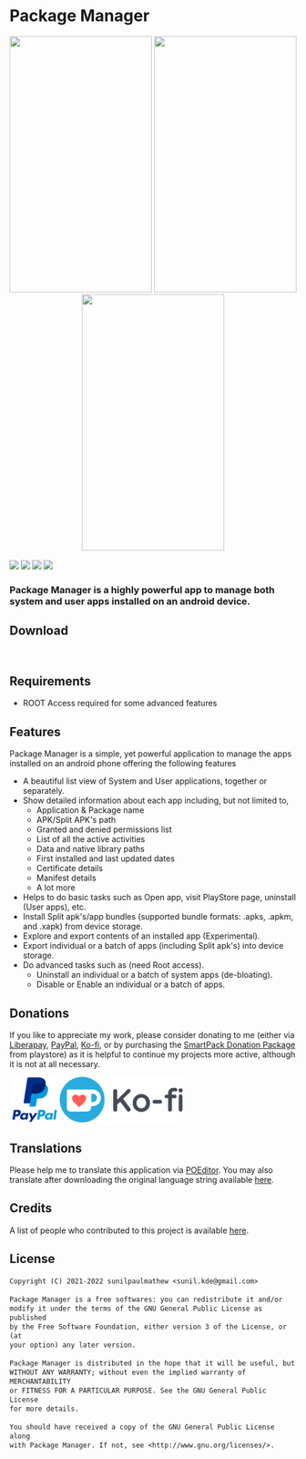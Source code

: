 # Package Manager

<p style="text-align: center"><img src="https://raw.githubusercontent.com/SmartPack/PackageManager/master/screenshot001.jpg" alt="" width="250" height="450" /> <img src="https://raw.githubusercontent.com/SmartPack/PackageManager/master/screenshot002.jpg" alt="" width="250" height="450" /> <img src="https://raw.githubusercontent.com/SmartPack/PackageManager/master/screenshot003.jpg" alt="" width="250" height="450" /></p>

[![](https://img.shields.io/badge/Package%20Manager-v5.7-green)](https://play.google.com/store/apps/details?id=com.smartpack.packagemanager)
![](https://img.shields.io/github/languages/top/SmartPack/PackageManager)
![](https://img.shields.io/github/contributors/smartpack/PackageManager)
![](https://img.shields.io/github/license/smartpack/PackageManager)

### Package Manager is a  highly powerful app to manage both system and user apps installed on an android device.

## Download
[<img src="https://play.google.com/intl/en_us/badges/images/generic/en-play-badge.png"
     alt=""
     height="80">](https://play.google.com/store/apps/details?id=com.smartpack.packagemanager)
[<img src="https://fdroid.gitlab.io/artwork/badge/get-it-on.png"
          alt=""
          height="80">](https://f-droid.org/packages/com.smartpack.packagemanager)

## Requirements
* ROOT Access required for some advanced features

## Features
Package Manager is a simple, yet powerful application to manage the apps installed on an android phone offering the following features
* A beautiful list view of System and User applications, together or separately.
* Show detailed information about each app including, but not limited to,
  * Application & Package name
  * APK/Split APK's path
  * Granted and denied permissions list
  * List of all the active activities
  * Data and native library paths
  * First installed and last updated dates
  * Certificate details
  * Manifest details
  * A lot more
* Helps to do basic tasks such as Open app, visit PlayStore page, uninstall (User apps), etc.
* Install Split apk's/app bundles (supported bundle formats: .apks, .apkm, and .xapk) from device storage.
* Explore and export contents of an installed app (Experimental).
* Export individual or a batch of apps (including Split apk's) into device storage.
* Do advanced tasks such as (need Root access).
  * Uninstall an individual or a batch of system apps (de-bloating).
  * Disable or Enable an individual or a batch of apps.

## Donations
If you like to appreciate my work, please consider donating to me (either via [Liberapay](https://liberapay.com/sunilpaulmathew/donate), [PayPal](https://www.paypal.me/menacherry/), [Ko-fi](https://ko-fi.com/sunilpaulmathew/), or by purchasing the [SmartPack Donation Package](https://play.google.com/store/apps/details?id=com.smartpack.donate) from playstore) as it is helpful to continue my projects more active, although it is not at all necessary.

[<img src="https://liberapay.com/assets/widgets/donate.svg"
     alt=""
     height="80">](https://liberapay.com/sunilpaulmathew/donate/)
[<img src="https://raw.githubusercontent.com/SmartPack/SmartPack.github.io/master/asset/pic005.png"
     alt=""
     height="80">](https://www.paypal.me/menacherry/)
[<img src="https://raw.githubusercontent.com/SmartPack/SmartPack.github.io/master/asset/pic010.png"
     alt=""
     height="80">](https://ko-fi.com/sunilpaulmathew/)
[<img src="https://play.google.com/intl/en_us/badges/images/generic/en-play-badge.png"
     alt=""
     height="80">](https://play.google.com/store/apps/details?id=com.smartpack.donate)

## Translations
Please help me to translate this application via [POEditor](https://poeditor.com/join/project?hash=0CitpyI1Oc). You may also translate after downloading the original language string available [here](app/src/main/res/values/strings.xml).

## Credits
A list of people who contributed to this project is available [here](Credits.md).

## License

    Copyright (C) 2021-2022 sunilpaulmathew <sunil.kde@gmail.com>

    Package Manager is a free softwares: you can redistribute it and/or
    modify it under the terms of the GNU General Public License as published
    by the Free Software Foundation, either version 3 of the License, or (at
    your option) any later version.

    Package Manager is distributed in the hope that it will be useful, but
    WITHOUT ANY WARRANTY; without even the implied warranty of MERCHANTABILITY
    or FITNESS FOR A PARTICULAR PURPOSE. See the GNU General Public License
    for more details.

    You should have received a copy of the GNU General Public License along
    with Package Manager. If not, see <http://www.gnu.org/licenses/>.